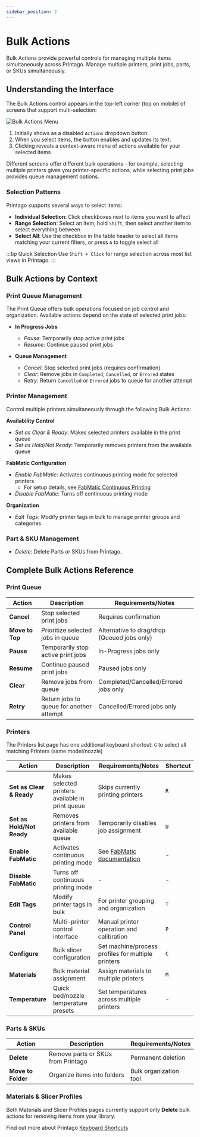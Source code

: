 ```yaml
---
sidebar_position: 2
---
```


# Bulk Actions

Bulk Actions provide powerful controls for managing multiple items simultaneously across Printago. Manage multiple printers, print jobs, parts, or SKUs simultaneously.

## Understanding the Interface

The Bulk Actions control appears in the top-left corner (top on mobile) of screens that support multi-selection:

![Bulk Actions Menu](/static/bulk-actions-printers.png)

1. Initially shows as a disabled `Actions` dropdown button.
2. When you select items, the button enables and updates its text.
3. Clicking reveals a context-aware menu of actions available for your selected items

Different screens offer different bulk operations - for example, selecting multiple printers gives you printer-specific actions, while selecting print jobs provides queue management options.

### Selection Patterns

Printago supports several ways to select items:

- **Individual Selection**: Click checkboxes next to items you want to affect
- **Range Selection**: Select an item, hold `Shift`, then select another item to select everything between
- **Select All**: Use the checkbox in the table header to select all items matching your current filters, or press `A` to toggle select all

:::tip Quick Selection
Use `Shift + Click` for range selection across most list views in Printago.
:::

## Bulk Actions by Context

### Print Queue Management

The Print Queue offers bulk operations focused on job control and organization. Available actions depend on the state of selected print jobs:

- **In Progress Jobs**
  - _Pause_: Temporarily stop active print jobs
  - _Resume_: Continue paused print jobs
  
- **Queue Management**
  - _Cancel_: Stop selected print jobs (requires confirmation)
  - _Clear_: Remove jobs in `Completed`, `Cancelled`, or `Errored` states
  - _Retry_: Return `Cancelled` or `Errored` jobs to queue for another attempt
  
### Printer Management 

Control multiple printers simultaneously through the following Bulk Actions:

**Availability Control**
- _Set as Clear & Ready_: Makes selected printers available in the print queue
- _Set as Hold/Not Ready_: Temporarily removes printers from the available queue

**FabMatic Configuration**  
- _Enable FabMatic_: Activates continuous printing mode for selected printers
  - For setup details, see [FabMatic Continuous Printing](./fabmatic-continuous-printing.md)
- _Disable FabMatic_: Turns off continuous printing mode

**Organization**
- _Edit Tags_: Modify printer tags in bulk to manage printer groups and categories

### Part & SKU Management 

- _Delete_: Delete Parts or SKUs from Printago.



## Complete Bulk Actions Reference

### Print Queue

| Action | Description | Requirements/Notes |
|--------|-------------|--------------------|
| **Cancel** | Stop selected print jobs | Requires confirmation |
| **Move to Top** | Prioritize selected jobs in queue | Alternative to drag/drop (Queued jobs only) |
| **Pause** | Temporarily stop active print jobs | In-Progress jobs only |
| **Resume** | Continue paused print jobs | Paused jobs only |
| **Clear** | Remove jobs from queue | Completed/Cancelled/Errored jobs only |
| **Retry** | Return jobs to queue for another attempt | Cancelled/Errored jobs only |

### Printers
The Printers list page has one additional keyboard shortcut: `G` to select all matching Printers (same model/nozzle)

| Action | Description | Requirements/Notes | Shortcut |
|--------|-------------|--------------------|---------|
| **Set as Clear & Ready** | Makes selected printers available in print queue | Skips currently printing printers | `R` |
| **Set as Hold/Not Ready** | Removes printers from available queue | Temporarily disables job assignment | `U` |
| **Enable FabMatic** | Activates continuous printing mode | See [FabMatic documentation](./fabmatic-continuous-printing.md) | - |
| **Disable FabMatic** | Turns off continuous printing mode | - | - |
| **Edit Tags** | Modify printer tags in bulk | For printer grouping and organization | `T` |
| **Control Panel** | Multi-printer control interface | Manual printer operation and calibration | `P` |
| **Configure** | Bulk slicer configuration | Set machine/process profiles for multiple printers | `C` |
| **Materials** | Bulk material assignment | Assign materials to multiple printers | `M` |
| **Temperature** | Quick bed/nozzle temperature presets | Set temperatures across multiple printers | - |




### Parts & SKUs

| Action | Description | Requirements/Notes |
|--------|-------------|--------------------|
| **Delete** | Remove parts or SKUs from Printago | Permanent deletion |
| **Move to Folder** | Organize items into folders | Bulk organization tool |

### Materials & Slicer Profiles

Both Materials and Slicer Profiles pages currently support only **Delete** bulk actions for removing items from your library.



Find out more about Printago [Keyboard Shortcuts](/docs/features/keyboard-shortcuts.md)